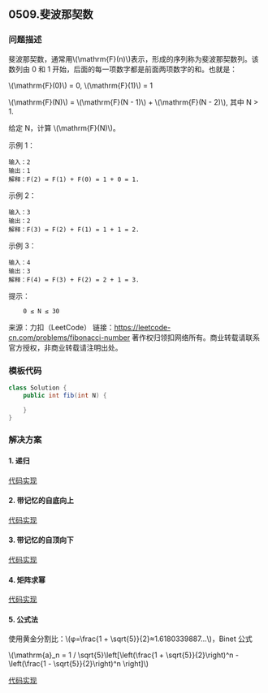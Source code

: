 <script src="https://cdn.bootcss.com/mathjax/2.7.7/MathJax.js?config=TeX-AMS-MML_HTMLorMML"></script>


## 0509.斐波那契数

### 问题描述

斐波那契数，通常用\\(\mathrm{F}(n)\\)表示，形成的序列称为斐波那契数列。该数列由 0 和 1 开始，后面的每一项数字都是前面两项数字的和。也就是：


\\(\mathrm{F}(0)\\) = 0, \\(\mathrm{F}(1)\\) = 1

\\(\mathrm{F}(N)\\) = \\(\mathrm{F}(N - 1)\\) + \\(\mathrm{F}(N - 2)\\), 其中 N > 1.


给定 N，计算 \\(\mathrm{F}(N)\\)。

 

示例 1：

```
输入：2
输出：1
解释：F(2) = F(1) + F(0) = 1 + 0 = 1.
```

示例 2：

```
输入：3
输出：2
解释：F(3) = F(2) + F(1) = 1 + 1 = 2.
```

示例 3：

```
输入：4
输出：3
解释：F(4) = F(3) + F(2) = 2 + 1 = 3.
```

提示：

```
    0 ≤ N ≤ 30
```

来源：力扣（LeetCode）
链接：https://leetcode-cn.com/problems/fibonacci-number
著作权归领扣网络所有。商业转载请联系官方授权，非商业转载请注明出处。


### 模板代码

``` java
class Solution {
    public int fib(int N) {

    }
}
```

### 解决方案

#### 1. 递归

[代码实现](qu0509/solu1/Solution.java)


#### 2. 带记忆的自底向上

[代码实现](qu0509/solu2/Solution.java)

#### 3. 带记忆的自顶向下

[代码实现](qu0509/solu3/Solution.java)

#### 4. 矩阵求幂

[代码实现](qu0509/solu4/Solution.java)

#### 5. 公式法

使用黄金分割比：\\(φ=\frac{1 + \sqrt{5}}{2}≈1.6180339887...\\)，Binet 公式 


\\(\mathrm{a}_n = 1 / \sqrt{5}\left[\left(\frac{1 + \sqrt{5}}{2}\right)^n - \left(\frac{1 - \sqrt{5}}{2}\right)^n \right]\\)

[代码实现](qu0509/solu5/Solution.java)
